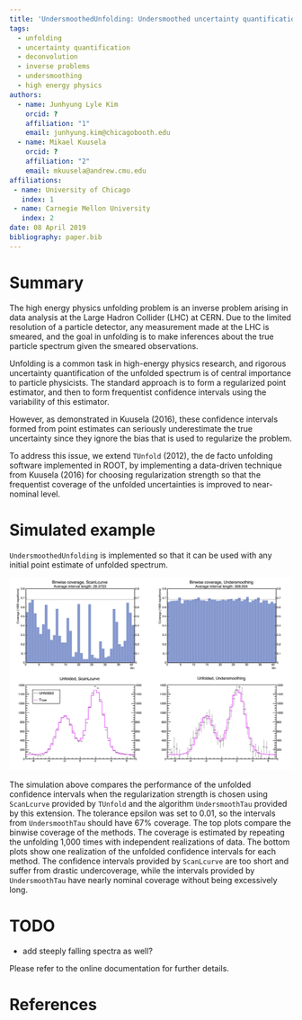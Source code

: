 ```yaml
---
title: 'UndersmoothedUnfolding: Undersmoothed uncertainty quantification for unfolding in ROOT'
tags:
  - unfolding
  - uncertainty quantification
  - deconvolution
  - inverse problems
  - undersmoothing
  - high energy physics
authors:
  - name: Junhyung Lyle Kim
    orcid: ?
    affiliation: "1"
    email: junhyung.kim@chicagobooth.edu
  - name: Mikael Kuusela
    orcid: ?
    affiliation: "2"
    email: mkuusela@andrew.cmu.edu
affiliations:
 - name: University of Chicago
   index: 1
 - name: Carnegie Mellon University
   index: 2
date: 08 April 2019
bibliography: paper.bib
---
```


# Summary

The high energy physics unfolding problem is an inverse problem arising in data analysis at the Large Hadron Collider (LHC) at CERN. Due to the limited resolution of a particle detector, any measurement made at the LHC is smeared, and the goal in unfolding is to make inferences about the true particle spectrum given the smeared observations.

Unfolding is a common task in high-energy physics research, and rigorous uncertainty quantification of the unfolded spectrum is of central importance to particle physicists. The standard approach is to form a regularized point estimator, and then to form frequentist confidence intervals using the variability of this estimator.

However, as demonstrated in Kuusela (2016), these confidence intervals formed from point estimates can seriously underestimate the true uncertainty since they ignore the bias that is used to regularize the problem.

To address this issue, we extend `TUnfold` (2012), the de facto unfolding software implemented in ROOT, by implementing a data-driven technique from Kuusela (2016) for choosing regularization strength so that the frequentist coverage of the unfolded uncertainties is improved to near-nominal level.


# Simulated example

`UndersmoothedUnfolding` is implemented so that it can be used with any initial point estimate of unfolded spectrum.

![Demonstration](UndersmoothDemo.png)

The simulation above compares the performance of the unfolded confidence intervals when the regularization strength is chosen using `ScanLcurve` provided by `TUnfold` and the algorithm `UndersmoothTau` provided by this extension. The tolerance epsilon was set to 0.01, so the intervals from `UndersmoothTau` should have 67% coverage. The top plots compare the binwise coverage of the methods. The coverage is estimated by repeating the unfolding 1,000 times with independent realizations of data. The bottom plots show one realization of the unfolded confidence intervals for each method. The confidence intervals provided by `ScanLcurve` are too short and suffer from drastic undercoverage, while the intervals provided by `UndersmoothTau` have nearly nominal coverage without being excessively long.

# TODO
- add steeply falling spectra as well?

Please refer to the online documentation for further details.

# References
